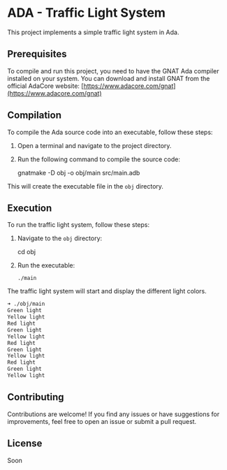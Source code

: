 # ADA - Traffic Light System

This project implements a simple traffic light system in Ada.

## Prerequisites

To compile and run this project, you need to have the GNAT Ada compiler installed on your system. You can download and install GNAT from the official AdaCore website: [https://www.adacore.com/gnat](https://www.adacore.com/gnat)

## Compilation

To compile the Ada source code into an executable, follow these steps:

1. Open a terminal and navigate to the project directory.
2. Run the following command to compile the source code:

   gnatmake -D obj -o obj/main src/main.adb

This will create the executable file in the `obj` directory.

## Execution

To run the traffic light system, follow these steps:

1.  Navigate to the `obj` directory:

    cd obj

2.  Run the executable:

        ./main

The traffic light system will start and display the different light colors.

```bash
➜ ./obj/main
Green light
Yellow light
Red light
Green light
Yellow light
Red light
Green light
Yellow light
Red light
Green light
Yellow light
```

## Contributing

Contributions are welcome! If you find any issues or have suggestions for improvements, feel free to open an issue or submit a pull request.

## License

Soon
